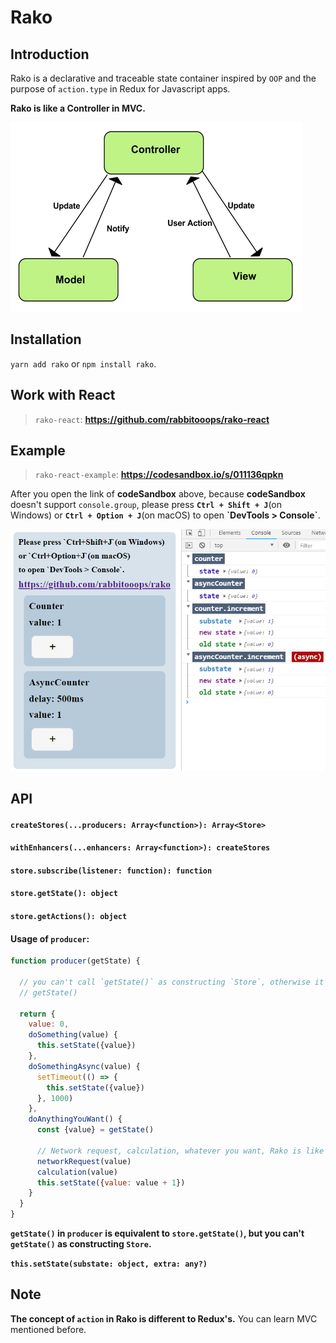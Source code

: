 # Rako



## Introduction

Rako is a declarative and traceable state container inspired by `OOP` and the purpose of `action.type` in Redux for Javascript apps.

**Rako is like a Controller in MVC.**

![mvc](./imgs/mvc.png)



## Installation

`yarn add rako` or `npm install rako`.



## Work with React

> `rako-react`: **https://github.com/rabbitooops/rako-react**



## Example

> `rako-react-example`: **https://codesandbox.io/s/011136qpkn**

After you open the link of **codeSandbox** above, because **codeSandbox** doesn't support `console.group`, please press **`Ctrl + Shift + J`**(on Windows) or **`Ctrl + Option + J`**(on macOS) to open **\`DevTools > Console\`**.

![example](./imgs/example.png)



## API

#### `createStores(...producers: Array<function>): Array<Store>`

#### `withEnhancers(...enhancers: Array<function>): createStores`

#### `store.subscribe(listener: function): function`

#### `store.getState(): object`

#### `store.getActions(): object`


#### Usage of `producer`:

```js
function producer(getState) {

  // you can't call `getState()` as constructing `Store`, otherwise it will cause an error.
  // getState()

  return {
    value: 0,
    doSomething(value) {
      this.setState({value})
    },
    doSomethingAsync(value) {
      setTimeout(() => {
        this.setState({value})
      }, 1000)
    },
    doAnythingYouWant() {
      const {value} = getState()

      // Network request, calculation, whatever you want, Rako is like a Controller in MVC.
      networkRequest(value)
      calculation(value)
      this.setState({value: value + 1})
    }
  }
}
```

**`getState()` in `producer` is equivalent to `store.getState()`, but you can't `getState()` as constructing `Store`.**

**`this.setState(substate: object, extra: any?)`**



## Note

**The concept of `action` in Rako is different to Redux's.** You can learn MVC mentioned before.

